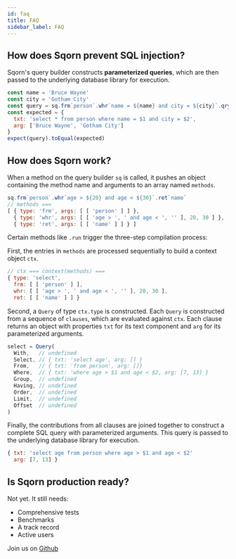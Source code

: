 ```yaml
---
id: faq
title: FAQ
sidebar_label: FAQ
---
```


## How does Sqorn prevent SQL injection?

Sqorn's query builder constructs __parameterized queries__, which are then passed to the underlying database library for execution.

```javascript
const name = 'Bruce Wayne'
const city = 'Gotham City'
const query = sq.frm`person`.whr`name = ${name} and city = ${city}`.qry()
const expected = {
  txt: 'select * from person where name = $1 and city = $2',
  arg: ['Bruce Wayne', 'Gotham City']
}
expect(query).toEqual(expected)
```

## How does Sqorn work?

When a method on the query builder `sq` is called, it pushes an object containing the method name and arguments to an array named `methods`.

```javascript
sq.frm`person`.whr`age > ${20} and age < ${30}`.ret`name`
// methods ===
[ { type: 'frm', args: [ [ 'person' ] ] },
  { type: 'whr', args: [ [ 'age > ', ' and age < ', '' ], 20, 30 ] },
  { type: 'ret', args: [ [ 'name' ] ] } ]
```

Certain methods like `.run` trigger the three-step compilation process:

First, the entries in `methods` are processed sequentially to build a context object `ctx`.

```javascript
// ctx === context(methods) ===
{ type: 'select',
  frm: [ [ 'person' ] ],
  whr: [ [ 'age > ', ' and age < ', '' ], 20, 30 ],
  ret: [ [ 'name' ] ] }
```

Second, a `Query` of type `ctx.type` is constructed. Each `Query` is constructed from a sequence of `clauses`, which are evaluated against `ctx`. Each clause returns an object with properties `txt` for its text component and `arg` for its parameterized arguments.

```javascript
select = Query(
  With,   // undefined
  Select, // { txt: 'select age', arg: [] }
  From,   // { txt: 'from person', arg: []}
  Where,  // { txt: 'where age > $1 and age < $2, arg: [7, 13] }
  Group,  // undefined
  Having, // undefined
  Order,  // undefined
  Limit,  // undefined
  Offset  // undefined
)
```

Finally, the contributions from all clauses are joined together to construct a complete SQL query with parameterized arguments. This query is passed to the underlying database library for execution.

```javascript
{ txt: 'select age from person where age > $1 and age < $2' 
  arg: [7, 13] }
```

## Is Sqorn production ready?

Not yet. It still needs:

* Comprehensive tests
* Benchmarks
* A track record
* Active users

Join us on [Github](https://github.com/eejdoowad/sqorn)
